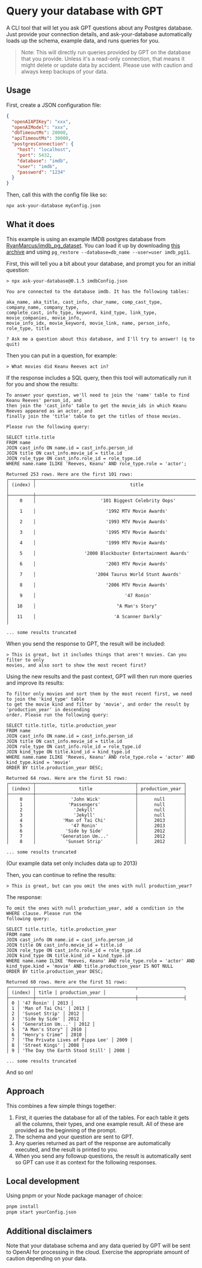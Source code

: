 # Query your database with GPT

A CLI tool that will let you ask GPT questions about any Postgres database. Just provide your connection details, and ask-your-database automatically loads up the schema, example data, and runs queries for you.

> Note: This will directly run queries provided by GPT on the database that you provide. Unless it's a read-only connection, that means it might delete or update data by accident. Please use with caution and always keep backups of your data.

## Usage

First, create a JSON configuration file:

```json
{
  "openAIAPIKey": "xxx",
  "openAIModel": "xxx",
  "dbTimeoutMs": 20000,
  "apiTimeoutMs": 30000,
  "postgresConnection": {
    "host": "localhost",
    "port": 5432,
    "database": "imdb",
    "user": "imdb",
    "password": "1234"
  }
}
```

Then, call this with the config file like so:

```sh
npx ask-your-database myConfig.json
```

## What it does

This example is using an example IMDB postgres database from [RyanMarcus/imdb_pg_dataset](https://github.com/RyanMarcus/imdb_pg_dataset). You can load it up by downloading [this archive](https://dataverse.harvard.edu/dataset.xhtml?persistentId=doi:10.7910/DVN/2QYZBT) and using `pg_restore --database=db_name --user=user imdb_pg11`.

First, this will tell you a bit about your database, and prompt you for an initial question:

```
> npx ask-your-database@0.1.5 imdbConfig.json

You are connected to the database imdb. It has the following tables:

aka_name, aka_title, cast_info, char_name, comp_cast_type, company_name, company_type,
complete_cast, info_type, keyword, kind_type, link_type, movie_companies, movie_info,
movie_info_idx, movie_keyword, movie_link, name, person_info, role_type, title

? Ask me a question about this database, and I'll try to answer! (q to quit)
```

Then you can put in a question, for example:

```
> What movies did Keanu Reeves act in?
```

If the response includes a SQL query, then this tool will automatically run it for you and show the results:

```
To answer your question, we'll need to join the 'name' table to find Keanu Reeves' person_id, and
then join the 'cast_info' table to get the movie_ids in which Keanu Reeves appeared as an actor, and
finally join the 'title' table to get the titles of those movies.

Please run the following query:

SELECT title.title
FROM name
JOIN cast_info ON name.id = cast_info.person_id
JOIN title ON cast_info.movie_id = title.id
JOIN role_type ON cast_info.role_id = role_type.id
WHERE name.name ILIKE 'Reeves, Keanu' AND role_type.role = 'actor';

Returned 253 rows. Here are the first 101 rows:
┌─────────┬────────────────────────────────────────────────────────────────────────────┐
│ (index) │                                   title                                    │
├─────────┼────────────────────────────────────────────────────────────────────────────┤
│    0    │                        '101 Biggest Celebrity Oops'                        │
│    1    │                          '1992 MTV Movie Awards'                           │
│    2    │                          '1993 MTV Movie Awards'                           │
│    3    │                          '1995 MTV Movie Awards'                           │
│    4    │                          '1999 MTV Movie Awards'                           │
│    5    │                  '2000 Blockbuster Entertainment Awards'                   │
│    6    │                          '2003 MTV Movie Awards'                           │
│    7    │                      '2004 Taurus World Stunt Awards'                      │
│    8    │                          '2006 MTV Movie Awards'                           │
│    9    │                                 '47 Ronin'                                 │
│   10    │                              "A Man's Story"                               │
│   11    │                             'A Scanner Darkly'                             │

... some results truncated
```

When you send the response to GPT, the result will be included:

```
> This is great, but it includes things that aren't movies. Can you filter to only
movies, and also sort to show the most recent first?
```

Using the new results and the past context, GPT will then run more queries and improve its results:

```
To filter only movies and sort them by the most recent first, we need to join the 'kind_type' table
to get the movie kind and filter by 'movie', and order the result by 'production_year' in descending
order. Please run the following query:

SELECT title.title, title.production_year
FROM name
JOIN cast_info ON name.id = cast_info.person_id
JOIN title ON cast_info.movie_id = title.id
JOIN role_type ON cast_info.role_id = role_type.id
JOIN kind_type ON title.kind_id = kind_type.id
WHERE name.name ILIKE 'Reeves, Keanu' AND role_type.role = 'actor' AND kind_type.kind = 'movie'
ORDER BY title.production_year DESC;

Returned 64 rows. Here are the first 51 rows:
┌─────────┬─────────────────────────────────────┬─────────────────┐
│ (index) │                title                │ production_year │
├─────────┼─────────────────────────────────────┼─────────────────┤
│    0    │             'John Wick'             │      null       │
│    1    │            'Passengers'             │      null       │
│    2    │              'Jekyll'               │      null       │
│    3    │              'Jekyll'               │      null       │
│    4    │          'Man of Tai Chi'           │      2013       │
│    5    │             '47 Ronin'              │      2013       │
│    6    │           'Side by Side'            │      2012       │
│    7    │         'Generation Um...'          │      2012       │
│    8    │           'Sunset Strip'            │      2012       │

... some results truncated
```

(Our example data set only includes data up to 2013)

Then, you can continue to refine the results:

```
> This is great, but can you omit the ones with null production_year?
```

The response:

```
To omit the ones with null production_year, add a condition in the WHERE clause. Please run the
following query:

SELECT title.title, title.production_year
FROM name
JOIN cast_info ON name.id = cast_info.person_id
JOIN title ON cast_info.movie_id = title.id
JOIN role_type ON cast_info.role_id = role_type.id
JOIN kind_type ON title.kind_id = kind_type.id
WHERE name.name ILIKE 'Reeves, Keanu' AND role_type.role = 'actor' AND kind_type.kind = 'movie' AND title.production_year IS NOT NULL
ORDER BY title.production_year DESC;

Returned 60 rows. Here are the first 51 rows:
┌─────────┬─────────────────────────────────────┬─────────────────┐
│ (index) │ title │ production_year │
├─────────┼─────────────────────────────────────┼─────────────────┤
│ 0 │ '47 Ronin' │ 2013 │
│ 1 │ 'Man of Tai Chi' │ 2013 │
│ 2 │ 'Sunset Strip' │ 2012 │
│ 3 │ 'Side by Side' │ 2012 │
│ 4 │ 'Generation Um...' │ 2012 │
│ 5 │ "A Man's Story" │ 2010 │
│ 6 │ "Henry's Crime" │ 2010 │
│ 7 │ 'The Private Lives of Pippa Lee' │ 2009 │
│ 8 │ 'Street Kings' │ 2008 │
│ 9 │ 'The Day the Earth Stood Still' │ 2008 │

... some results truncated

```

And so on!

## Approach

This combines a few simple things together:

1. First, it queries the database for all of the tables. For each table it gets all the columns, their types, and one example result. All of these are provided as the beginning of the prompt.
2. The schema and your question are sent to GPT.
3. Any queries returned as part of the response are automatically executed, and the result is printed to you.
4. When you send any followup questions, the result is automatically sent so GPT can use it as context for the following responses.

## Local development

Using pnpm or your Node package manager of choice:

```sh
pnpm install
pnpm start yourConfig.json
```

## Additional disclaimers

Note that your database schema and any data queried by GPT will be sent to OpenAI for processing in the cloud. Exercise the appropriate amount of caution depending on your data.
